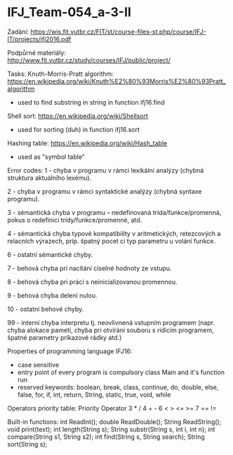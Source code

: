 # IFJ_Team-054_a-3-II
Zadání:
https://wis.fit.vutbr.cz/FIT/st/course-files-st.php/course/IFJ-IT/projects/ifj2016.pdf

Podpůrné materiály:
http://www.fit.vutbr.cz/study/courses/IFJ/public/project/

Tasks:
 Knuth-Morris-Pratt algorithm: https://en.wikipedia.org/wiki/Knuth%E2%80%93Morris%E2%80%93Pratt_algorithm
  - used to find substring in string in function ifj16.find
  
Shell sort: https://en.wikipedia.org/wiki/Shellsort
  - used for sorting (duh) in function ifj16.sort
  
Hashing table: https://en.wikipedia.org/wiki/Hash_table
  - used as "symbol table"
  

Error codes:
 1 - chyba v programu v rámci lexikální analýzy (chybná struktura aktuálního lexému).
 
 2 - chyba v programu v rámci syntaktické analýzy (chybná syntaxe programu).
 
 3 - sémantická chyba v programu – nedefinovaná trída/funkce/promenná, pokus o redefinici trídy/funkce/promenné, atd.
 
 4 - sémantická chyba typové kompatibility v aritmetických, retezcových a relacních výrazech, príp. špatný pocet ci typ parametru u volání funkce.
 
 6 - ostatní sémantické chyby.
 
 7 - behová chyba pri nacítání císelné hodnoty ze vstupu.
 
 8 - behová chyba pri práci s neinicializovanou promennou.
 
 9 - behová chyba delení nulou.
 
 10 - ostatní behové chyby.
 
 99 - interní chyba interpretu tj. neovlivnená vstupním programem (napr. chyba alokace pameti, chyba pri otvírání souboru s rídicím programem, špatné parametry príkazové rádky atd.)
 
 
Properties of programming language IFJ16:
 - case sensitive
 - entry point of every program is compulsory class Main and it's function run
 - reserved keywords: boolean, break, class, continue, do, double, else, false, for, if, int, return, String, static, true, void, while
 
 Operators priority table:
  Priority   Operator
     3         * /
     4         + -
     6         < > <= >=
     7         == !=
 
 Built-in functions:
  int ReadInt();
  double ReadDouble();
  String ReadString();
  void print(text);
  int length(String s);
  String substr(String s, int i, int n);
  int compare(String s1, String s2);
  int find(String s, String search);
  String sort(String s);
